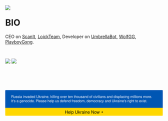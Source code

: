 <img align='left' src='https://static.wikia.nocookie.net/fridaynightfunking/images/4/41/Miku2Anim.gif/revision/latest/top-crop/width/360/height/450?cb=20210509130047' width='20%'>  

# BIO
CEO on [ScanIt](https://scanit.gg), [LoickTeam](https://loick.team), Developer on [UmbrellaBot](https://umbrellabot.xyz), [WolfGG](https://wolfgg.live), [PlayboyGxng](https://discord.gg/playboygxng).

<br>

[![](https://discord.c99.nl/widget/theme-4/399862906877116418.png)](https://n1ck.cc)
![](https://komarev.com/ghpvc/?username=nck4&color=blue)
<br>

<br>
<br>
<br>
<br>
<div align="center">
	<a href="https://vshymanskyy.github.io/StandWithUkraine">
		<img src="https://raw.githubusercontent.com/vshymanskyy/StandWithUkraine/main/banner2-direct.svg">
</a>
<br>
<br>
<br>
<br>

